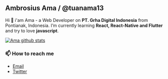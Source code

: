## Ambrosius Ama / @tuanama13

Hi 🙌 i'am Ama - a Web Developer on **PT. Grha Digital Indonesia** from Pontianak, Indonesia. I’m currently learning **React, React-Native and Flutter** and try to love **javascript**.

[![Ama github stats](https://github-readme-stats.vercel.app/api?username=tuanama13)](https://github.com/anuraghazra/github-readme-stats)
### 📫 How to reach me

* [Email](mailto:tuanama7@gmail.com)
* [Twitter](https://twitter.com/ambrosiusama7)
